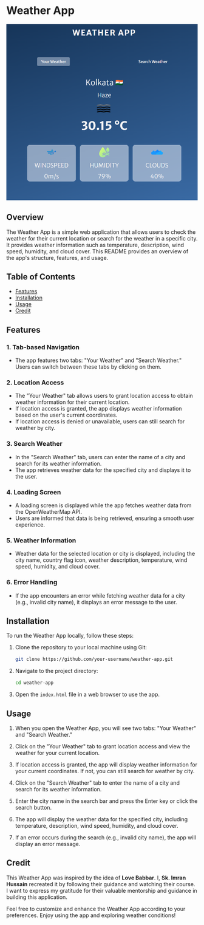 # Weather App

![screenshot](assets/screenshot.png)

## Overview

The Weather App is a simple web application that allows users to check the weather for their current location or search for the weather in a specific city. It provides weather information such as temperature, description, wind speed, humidity, and cloud cover. This README provides an overview of the app's structure, features, and usage.

## Table of Contents

- [Features](#features)
- [Installation](#installation)
- [Usage](#usage)
- [Credit](#credit)

## Features

### 1. Tab-based Navigation

- The app features two tabs: "Your Weather" and "Search Weather." Users can switch between these tabs by clicking on them.

### 2. Location Access

- The "Your Weather" tab allows users to grant location access to obtain weather information for their current location.
- If location access is granted, the app displays weather information based on the user's current coordinates.
- If location access is denied or unavailable, users can still search for weather by city.

### 3. Search Weather

- In the "Search Weather" tab, users can enter the name of a city and search for its weather information.
- The app retrieves weather data for the specified city and displays it to the user.

### 4. Loading Screen

- A loading screen is displayed while the app fetches weather data from the OpenWeatherMap API.
- Users are informed that data is being retrieved, ensuring a smooth user experience.

### 5. Weather Information

- Weather data for the selected location or city is displayed, including the city name, country flag icon, weather description, temperature, wind speed, humidity, and cloud cover.

### 6. Error Handling

- If the app encounters an error while fetching weather data for a city (e.g., invalid city name), it displays an error message to the user.

## Installation

To run the Weather App locally, follow these steps:

1. Clone the repository to your local machine using Git:

   ```bash
   git clone https://github.com/your-username/weather-app.git
   ```

2. Navigate to the project directory:

   ```bash
   cd weather-app
   ```

3. Open the `index.html` file in a web browser to use the app.

## Usage

1. When you open the Weather App, you will see two tabs: "Your Weather" and "Search Weather."

2. Click on the "Your Weather" tab to grant location access and view the weather for your current location.

3. If location access is granted, the app will display weather information for your current coordinates. If not, you can still search for weather by city.

4. Click on the "Search Weather" tab to enter the name of a city and search for its weather information.

5. Enter the city name in the search bar and press the Enter key or click the search button.

6. The app will display the weather data for the specified city, including temperature, description, wind speed, humidity, and cloud cover.

7. If an error occurs during the search (e.g., invalid city name), the app will display an error message.

## Credit

This Weather App was inspired by the idea of **Love Babbar**. I, **Sk. Imran Hussain** recreated it by following their guidance and watching their course. I want to express my gratitude for their valuable mentorship and guidance in building this application.

Feel free to customize and enhance the Weather App according to your preferences. Enjoy using the app and exploring weather conditions!
